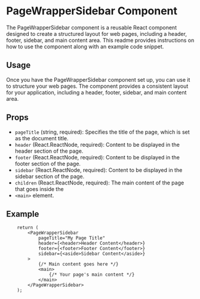# PageWrapperSidebar Component

The PageWrapperSidebar component is a reusable React component designed to create a structured layout for web pages, including a header, footer, sidebar, and main content area. This readme provides instructions on how to use the component along with an example code snippet.

## Usage

Once you have the PageWrapperSidebar component set up, you can use it to structure your web pages. The component provides a consistent layout for your application, including a header, footer, sidebar, and main content area.

## Props

- `pageTitle` (string, required): Specifies the title of the page, which is set as the document title.
- `header` (React.ReactNode, required): Content to be displayed in the header section of the page.
- `footer` (React.ReactNode, required): Content to be displayed in the footer section of the page.
- `sidebar` (React.ReactNode, required): Content to be displayed in the sidebar section of the page.
- `children` (React.ReactNode, required): The main content of the page that goes inside the
- `<main>` element.

## Example

```
    return (
        <PageWrapperSidebar
            pageTitle="My Page Title"
            header={<header>Header Content</header>}
            footer={<footer>Footer Content</footer>}
            sidebar={<aside>Sidebar Content</aside>}
        >
            {/* Main content goes here */}
            <main>
                {/* Your page's main content */}
            </main>
        </PageWrapperSidebar>
    );
```